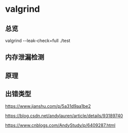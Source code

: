# valgrind

## 总览


valgrind  --leak-check=full ./test

## 内存泄漏检测




## 原理


## 出错类型

https://www.jianshu.com/p/5a31d9aa1be2

https://blog.csdn.net/andylauren/article/details/93189740

https://www.cnblogs.com/AndyStudy/p/6409287.html